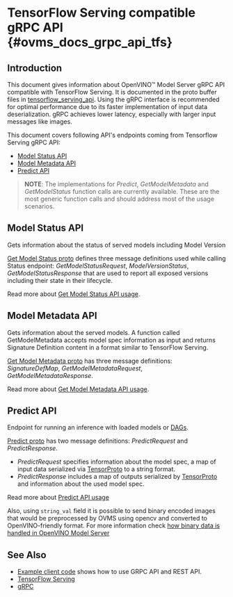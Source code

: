 # TensorFlow Serving compatible gRPC API {#ovms_docs_grpc_api_tfs}

## Introduction 
This document gives information about OpenVINO&trade; Model Server gRPC API compatible with TensorFlow Serving. It is documented in the proto buffer files in [tensorflow_serving_api](https://github.com/tensorflow/serving/tree/r2.9/tensorflow_serving/apis). 
Using the gRPC interface is recommended for optimal performance due to its faster implementation of input data deserialization. gRPC achieves lower latency, especially with larger input messages like images. 

This document covers following API's endpoints coming from Tensorflow Serving gRPC API:
* <a href="#model-status">Model Status API</a>
* <a href="#model-metadata">Model Metadata API </a>
* <a href="#predict">Predict API </a>

> **NOTE**: The implementations for *Predict*, *GetModelMetadata* and *GetModelStatus* function calls are currently available. 
These are the most generic function calls and should address most of the usage scenarios.

## Model Status API <a name="model-status"></a>

Gets information about the status of served models including Model Version

 [Get Model Status proto](https://github.com/tensorflow/serving/blob/master/tensorflow_serving/apis/get_model_status.proto) defines three message definitions used while calling Status endpoint: *GetModelStatusRequest*, *ModelVersionStatus*, *GetModelStatusResponse* that are used to report all exposed versions including their state in their lifecycle.

 Read more about [Get Model Status API usage](https://github.com/openvinotoolkit/model_server/blob/releases/2023/0/client/python/tensorflow-serving-api/samples/README.md#model-status-api).


## Model Metadata API <a name="model-metadata"></a>

Gets information about the served models. A function called GetModelMetadata accepts model spec information as input and returns Signature Definition content in a format similar to TensorFlow Serving.
 
[Get Model Metadata proto](https://github.com/tensorflow/serving/blob/master/tensorflow_serving/apis/get_model_metadata.proto) has three message definitions: *SignatureDefMap*, *GetModelMetadataRequest*, *GetModelMetadataResponse*. 

Read more about [Get Model Metadata API usage](https://github.com/openvinotoolkit/model_server/blob/releases/2023/0/client/python/tensorflow-serving-api/samples/README.md#model-metadata-api).


## Predict API <a name="predict"></a>

Endpoint for running an inference with loaded models or [DAGs](./dag_scheduler.md).

[Predict proto](https://github.com/tensorflow/serving/blob/r2.9/tensorflow_serving/apis/predict.proto) has two message definitions: *PredictRequest* and  *PredictResponse*.
 * *PredictRequest* specifies information about the model spec, a map of input data serialized via 
[TensorProto](https://github.com/tensorflow/tensorflow/blob/master/tensorflow/core/framework/tensor.proto) to a string format.
 * *PredictResponse* includes a map of outputs serialized by
[TensorProto](https://github.com/tensorflow/tensorflow/blob/master/tensorflow/core/framework/tensor.proto) and information about the used model spec.

Read more about [Predict API usage](https://github.com/openvinotoolkit/model_server/blob/releases/2023/0/client/python/tensorflow-serving-api/samples/README.md#predict-api)

Also, using `string_val` field it is possible to send binary encoded images that would be preprocessed by OVMS using opencv and converted to OpenVINO-friendly format. For more information check [how binary data is handled in OpenVINO Model Server](./binary_input_tfs.md)

## See Also

- [Example client code](https://github.com/openvinotoolkit/model_server/blob/releases/2023/0/client/python/tensorflow-serving-api/samples/README.md) shows how to use GRPC API and REST API.
- [TensorFlow Serving](https://github.com/tensorflow/serving)
- [gRPC](https://grpc.io/)

